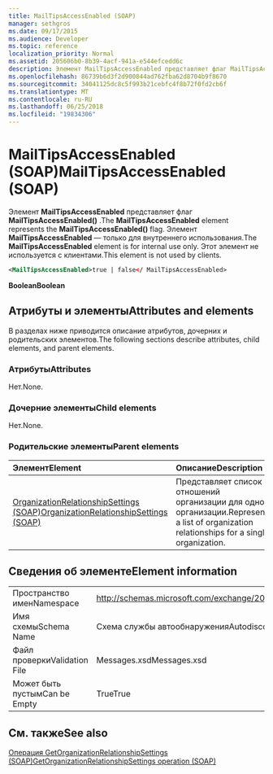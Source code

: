 ```yaml
---
title: MailTipsAccessEnabled (SOAP)
manager: sethgros
ms.date: 09/17/2015
ms.audience: Developer
ms.topic: reference
localization_priority: Normal
ms.assetid: 205606b0-8b39-4acf-941a-e544efcedd6c
description: Элемент MailTipsAccessEnabled представляет флаг MailTipsAccessEnabled(). Элемент MailTipsAccessEnabled — только для внутреннего использования. Этот элемент не используется с клиентами.
ms.openlocfilehash: 86739b6d3f2d900844ad762fba62d8704b9f8670
ms.sourcegitcommit: 34041125dc8c5f993b21cebfc4f8b72f0fd2cb6f
ms.translationtype: MT
ms.contentlocale: ru-RU
ms.lasthandoff: 06/25/2018
ms.locfileid: "19834306"
---
```

# <a name="mailtipsaccessenabled-soap"></a><span data-ttu-id="9a16a-105">MailTipsAccessEnabled (SOAP)</span><span class="sxs-lookup"><span data-stu-id="9a16a-105">MailTipsAccessEnabled (SOAP)</span></span>

<span data-ttu-id="9a16a-106">Элемент **MailTipsAccessEnabled** представляет флаг **MailTipsAccessEnabled()** .</span><span class="sxs-lookup"><span data-stu-id="9a16a-106">The **MailTipsAccessEnabled** element represents the **MailTipsAccessEnabled()** flag.</span></span> <span data-ttu-id="9a16a-107">Элемент **MailTipsAccessEnabled** — только для внутреннего использования.</span><span class="sxs-lookup"><span data-stu-id="9a16a-107">The **MailTipsAccessEnabled** element is for internal use only.</span></span> <span data-ttu-id="9a16a-108">Этот элемент не используется с клиентами.</span><span class="sxs-lookup"><span data-stu-id="9a16a-108">This element is not used by clients.</span></span> 
  
```XML
<MailTipsAccessEnabled>true | false</ MailTipsAccessEnabled>
```

 <span data-ttu-id="9a16a-109">**Boolean**</span><span class="sxs-lookup"><span data-stu-id="9a16a-109">**Boolean**</span></span>
## <a name="attributes-and-elements"></a><span data-ttu-id="9a16a-110">Атрибуты и элементы</span><span class="sxs-lookup"><span data-stu-id="9a16a-110">Attributes and elements</span></span>

<span data-ttu-id="9a16a-111">В разделах ниже приводится описание атрибутов, дочерних и родительских элементов.</span><span class="sxs-lookup"><span data-stu-id="9a16a-111">The following sections describe attributes, child elements, and parent elements.</span></span>
  
### <a name="attributes"></a><span data-ttu-id="9a16a-112">Атрибуты</span><span class="sxs-lookup"><span data-stu-id="9a16a-112">Attributes</span></span>

<span data-ttu-id="9a16a-113">Нет.</span><span class="sxs-lookup"><span data-stu-id="9a16a-113">None.</span></span>
  
### <a name="child-elements"></a><span data-ttu-id="9a16a-114">Дочерние элементы</span><span class="sxs-lookup"><span data-stu-id="9a16a-114">Child elements</span></span>

<span data-ttu-id="9a16a-115">Нет.</span><span class="sxs-lookup"><span data-stu-id="9a16a-115">None.</span></span>
  
### <a name="parent-elements"></a><span data-ttu-id="9a16a-116">Родительские элементы</span><span class="sxs-lookup"><span data-stu-id="9a16a-116">Parent elements</span></span>

|<span data-ttu-id="9a16a-117">**Элемент**</span><span class="sxs-lookup"><span data-stu-id="9a16a-117">**Element**</span></span>|<span data-ttu-id="9a16a-118">**Описание**</span><span class="sxs-lookup"><span data-stu-id="9a16a-118">**Description**</span></span>|
|:-----|:-----|
|[<span data-ttu-id="9a16a-119">OrganizationRelationshipSettings (SOAP)</span><span class="sxs-lookup"><span data-stu-id="9a16a-119">OrganizationRelationshipSettings (SOAP)</span></span>](organizationrelationshipsettings-soap.md) <br/> |<span data-ttu-id="9a16a-120">Представляет список отношений организации для одной организации.</span><span class="sxs-lookup"><span data-stu-id="9a16a-120">Represents a list of organization relationships for a single organization.</span></span>  <br/> |
   
## <a name="element-information"></a><span data-ttu-id="9a16a-121">Сведения об элементе</span><span class="sxs-lookup"><span data-stu-id="9a16a-121">Element information</span></span>

|||
|:-----|:-----|
|<span data-ttu-id="9a16a-122">Пространство имен</span><span class="sxs-lookup"><span data-stu-id="9a16a-122">Namespace</span></span>  <br/> |http://schemas.microsoft.com/exchange/2010/Autodiscover  <br/> |
|<span data-ttu-id="9a16a-123">Имя схемы</span><span class="sxs-lookup"><span data-stu-id="9a16a-123">Schema Name</span></span>  <br/> |<span data-ttu-id="9a16a-124">Схема службы автообнаружения</span><span class="sxs-lookup"><span data-stu-id="9a16a-124">Autodiscover schema</span></span>  <br/> |
|<span data-ttu-id="9a16a-125">Файл проверки</span><span class="sxs-lookup"><span data-stu-id="9a16a-125">Validation File</span></span>  <br/> |<span data-ttu-id="9a16a-126">Messages.xsd</span><span class="sxs-lookup"><span data-stu-id="9a16a-126">Messages.xsd</span></span>  <br/> |
|<span data-ttu-id="9a16a-127">Может быть пустым</span><span class="sxs-lookup"><span data-stu-id="9a16a-127">Can be Empty</span></span>  <br/> |<span data-ttu-id="9a16a-128">True</span><span class="sxs-lookup"><span data-stu-id="9a16a-128">True</span></span>  <br/> |
   
## <a name="see-also"></a><span data-ttu-id="9a16a-129">См. также</span><span class="sxs-lookup"><span data-stu-id="9a16a-129">See also</span></span>



[<span data-ttu-id="9a16a-130">Операция GetOrganizationRelationshipSettings (SOAP)</span><span class="sxs-lookup"><span data-stu-id="9a16a-130">GetOrganizationRelationshipSettings operation (SOAP)</span></span>](getorganizationrelationshipsettings-operation-soap.md)

